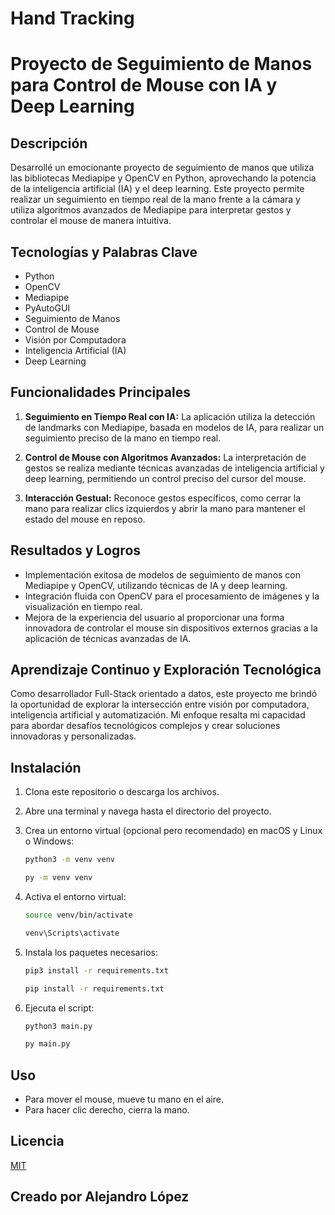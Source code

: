# Hand Tracking

# Proyecto de Seguimiento de Manos para Control de Mouse con IA y Deep Learning

## Descripción

Desarrollé un emocionante proyecto de seguimiento de manos que utiliza las bibliotecas Mediapipe y OpenCV en Python, aprovechando la potencia de la inteligencia artificial (IA) y el deep learning. Este proyecto permite realizar un seguimiento en tiempo real de la mano frente a la cámara y utiliza algoritmos avanzados de Mediapipe para interpretar gestos y controlar el mouse de manera intuitiva.

## Tecnologías y Palabras Clave

- Python
- OpenCV
- Mediapipe
- PyAutoGUI
- Seguimiento de Manos
- Control de Mouse
- Visión por Computadora
- Inteligencia Artificial (IA)
- Deep Learning

## Funcionalidades Principales

1. **Seguimiento en Tiempo Real con IA:** La aplicación utiliza la detección de landmarks con Mediapipe, basada en modelos de IA, para realizar un seguimiento preciso de la mano en tiempo real.

2. **Control de Mouse con Algoritmos Avanzados:** La interpretación de gestos se realiza mediante técnicas avanzadas de inteligencia artificial y deep learning, permitiendo un control preciso del cursor del mouse.

3. **Interacción Gestual:** Reconoce gestos específicos, como cerrar la mano para realizar clics izquierdos y abrir la mano para mantener el estado del mouse en reposo.

## Resultados y Logros

- Implementación exitosa de modelos de seguimiento de manos con Mediapipe y OpenCV, utilizando técnicas de IA y deep learning.
- Integración fluida con OpenCV para el procesamiento de imágenes y la visualización en tiempo real.
- Mejora de la experiencia del usuario al proporcionar una forma innovadora de controlar el mouse sin dispositivos externos gracias a la aplicación de técnicas avanzadas de IA.

## Aprendizaje Continuo y Exploración Tecnológica

Como desarrollador Full-Stack orientado a datos, este proyecto me brindó la oportunidad de explorar la intersección entre visión por computadora, inteligencia artificial y automatización. Mi enfoque resalta mi capacidad para abordar desafíos tecnológicos complejos y crear soluciones innovadoras y personalizadas.


## Instalación

1. Clona este repositorio o descarga los archivos.

2. Abre una terminal y navega hasta el directorio del proyecto.

3. Crea un entorno virtual (opcional pero recomendado) en macOS y Linux o Windows:

    ```bash
    python3 -m venv venv
    ```
    ```bash
    py -m venv venv
    ```
4. Activa el entorno virtual:

    ```bash
    source venv/bin/activate
    ```
    ```bash
    venv\Scripts\activate
    ```
5. Instala los paquetes necesarios:

    ```bash
    pip3 install -r requirements.txt
    ```
    ```bash
    pip install -r requirements.txt
    ```
   
6. Ejecuta el script:

    ```bash
    python3 main.py
    ```
    ```bash
    py main.py
    ```
   
## Uso

- Para mover el mouse, mueve tu mano en el aire.
- Para hacer clic derecho, cierra la mano.


## Licencia

[MIT](https://choosealicense.com/licenses/mit/)

## Creado por Alejandro López
